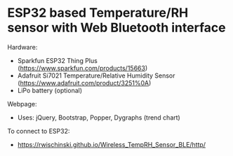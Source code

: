 # ESP32 based Temperature/RH sensor with Web Bluetooth interface

Hardware:
* Sparkfun ESP32 Thing Plus (https://www.sparkfun.com/products/15663)
* Adafruit Si7021 Temperature/Relative Humidity Sensor (https://www.adafruit.com/product/3251%0A)
* LiPo battery (optional)

Webpage:
* Uses: jQuery, Bootstrap, Popper, Dygraphs (trend chart)

To connect to ESP32:
* https://rwischinski.github.io/Wireless_TempRH_Sensor_BLE/http/
